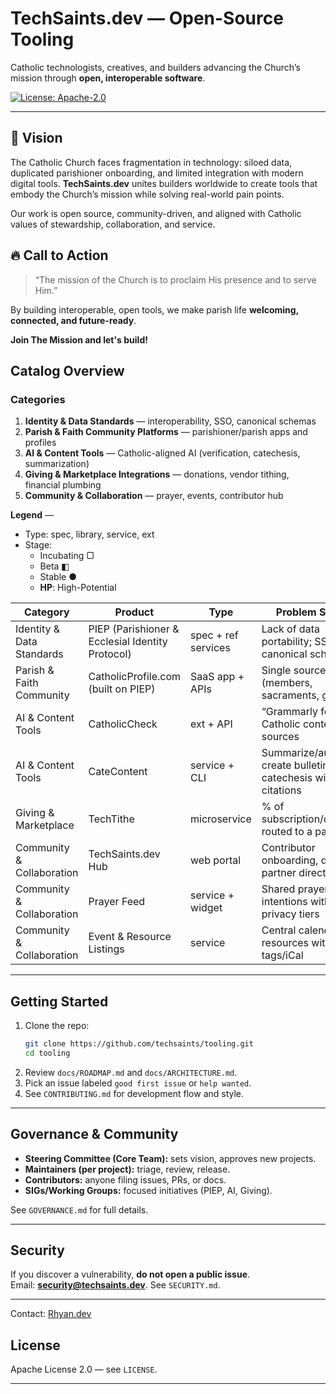# TechSaints.dev — Open-Source Tooling

Catholic technologists, creatives, and builders advancing the Church’s mission through **open, interoperable software**.

[![License: Apache-2.0](https://img.shields.io/badge/License-Apache_2.0-blue.svg)](LICENSE)

---

## 🌟 Vision
The Catholic Church faces fragmentation in technology: siloed data, duplicated parishioner onboarding, and limited integration with modern digital tools. **TechSaints.dev** unites builders worldwide to create tools that embody the Church’s mission while solving real-world pain points.

Our work is open source, community-driven, and aligned with Catholic values of stewardship, collaboration, and service.


## 🔥 Call to Action
> “The mission of the Church is to proclaim His presence and to serve Him.”  

By building interoperable, open tools, we make parish life **welcoming, connected, and future-ready**. 

**Join The Mission and let's build!**



## Catalog Overview

### Categories
1. **Identity & Data Standards** — interoperability, SSO, canonical schemas  
2. **Parish & Faith Community Platforms** — parishioner/parish apps and profiles  
3. **AI & Content Tools** — Catholic-aligned AI (verification, catechesis, summarization)  
4. **Giving & Marketplace Integrations** — donations, vendor tithing, financial plumbing  
5. **Community & Collaboration** — prayer, events, contributor hub

**Legend** — 
- Type: spec, library, service, ext
- Stage: 
   - Incubating ▢  
   - Beta ◧ 
   - Stable ●  
   - **HP**: High-Potential

| Category | Product | Type | Problem Solved | Stage | HP |
|---|---|---|---|:---:|:--:|
| Identity & Data Standards | PIEP (Parishioner & Ecclesial Identity Protocol) | spec + ref services | Lack of data portability; SSO + canonical schemas | ◧ | ✅ |
| Parish & Faith Community | CatholicProfile.com (built on PIEP) | SaaS app + APIs | Single source of truth (members, sacraments, giving) | ▢ |  |
| AI & Content Tools | CatholicCheck | ext + API | “Grammarly for Catholic content” with sources | ▢ | ✅ |
| AI & Content Tools | CateContent | service + CLI | Summarize/auto-create bulletins & catechesis with citations | ▢ |  |
| Giving & Marketplace | TechTithe | microservice | % of subscription/checkout routed to a parish | ▢ | ✅ |
| Community & Collaboration | TechSaints.dev Hub | web portal | Contributor onboarding, docs, partner directory | ◧ |  |
| Community & Collaboration | Prayer Feed | service + widget | Shared prayer intentions with privacy tiers | ▢ |  |
| Community & Collaboration | Event & Resource Listings | service | Central calendar + resources with tags/iCal | ▢ |  |

---

## Getting Started

1. Clone the repo:  
   ```bash
   git clone https://github.com/techsaints/tooling.git
   cd tooling
   ```
2. Review `docs/ROADMAP.md` and `docs/ARCHITECTURE.md`.
3. Pick an issue labeled `good first issue` or `help wanted`.
4. See `CONTRIBUTING.md` for development flow and style.

---

## Governance & Community

- **Steering Committee (Core Team):** sets vision, approves new projects.  
- **Maintainers (per project):** triage, review, release.  
- **Contributors:** anyone filing issues, PRs, or docs.  
- **SIGs/Working Groups:** focused initiatives (PIEP, AI, Giving).  

See `GOVERNANCE.md` for full details.

---

## Security

If you discover a vulnerability, **do not open a public issue**.  
Email: **security@techsaints.dev**. See `SECURITY.md`.

---

Contact: [Rhyan.dev](https://rhyan.dev)

## License

Apache License 2.0 — see `LICENSE`.

---
